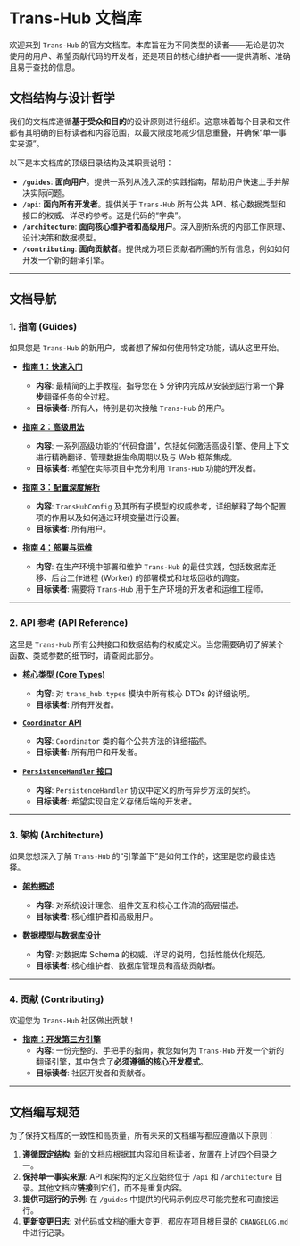 # **Trans-Hub 文档库**

欢迎来到 `Trans-Hub` 的官方文档库。本库旨在为不同类型的读者——无论是初次使用的用户、希望贡献代码的开发者，还是项目的核心维护者——提供清晰、准确且易于查找的信息。

## **文档结构与设计哲学**

我们的文档库遵循**基于受众和目的**的设计原则进行组织。这意味着每个目录和文件都有其明确的目标读者和内容范围，以最大限度地减少信息重叠，并确保“单一事实来源”。

以下是本文档库的顶级目录结构及其职责说明：

- **`/guides`**: **面向用户**。提供一系列从浅入深的实践指南，帮助用户快速上手并解决实际问题。
- **`/api`**: **面向所有开发者**。提供关于 `Trans-Hub` 所有公共 API、核心数据类型和接口的权威、详尽的参考。这是代码的“字典”。
- **`/architecture`**: **面向核心维护者和高级用户**。深入剖析系统的内部工作原理、设计决策和数据模型。
- **`/contributing`**: **面向贡献者**。提供成为项目贡献者所需的所有信息，例如如何开发一个新的翻译引擎。

---

## **文档导航**

### **1. 指南 (Guides)**

如果您是 `Trans-Hub` 的新用户，或者想了解如何使用特定功能，请从这里开始。

- **[指南 1：快速入门](./guides/01_quickstart.md)**

  - **内容**: 最精简的上手教程。指导您在 5 分钟内完成从安装到运行第一个**异步**翻译任务的全过程。
  - **目标读者**: 所有人，特别是初次接触 `Trans-Hub` 的用户。

- **[指南 2：高级用法](./guides/02_advanced_usage.md)**

  - **内容**: 一系列高级功能的“代码食谱”，包括如何激活高级引擎、使用上下文进行精确翻译、管理数据生命周期以及与 Web 框架集成。
  - **目标读者**: 希望在实际项目中充分利用 `Trans-Hub` 功能的开发者。

- **[指南 3：配置深度解析](./guides/03_configuration.md)**

  - **内容**: `TransHubConfig` 及其所有子模型的权威参考，详细解释了每个配置项的作用以及如何通过环境变量进行设置。
  - **目标读者**: 所有用户。

- **[指南 4：部署与运维](./guides/04_deployment.md)**
  - **内容**: 在生产环境中部署和维护 `Trans-Hub` 的最佳实践，包括数据库迁移、后台工作进程 (Worker) 的部署模式和垃圾回收的调度。
  - **目标读者**: 需要将 `Trans-Hub` 用于生产环境的开发者和运维工程师。

---

### **2. API 参考 (API Reference)**

这里是 `Trans-Hub` 所有公共接口和数据结构的权威定义。当您需要确切了解某个函数、类或参数的细节时，请查阅此部分。

- **[核心类型 (Core Types)](./api/core_types.md)**

  - **内容**: 对 `trans_hub.types` 模块中所有核心 DTOs 的详细说明。
  - **目标读者**: 所有开发者。

- **[`Coordinator` API](./api/coordinator.md)**

  - **内容**: `Coordinator` 类的每个公共方法的详细描述。
  - **目标读者**: 所有用户和开发者。

- **[`PersistenceHandler` 接口](./api/persistence_handler.md)**
  - **内容**: `PersistenceHandler` 协议中定义的所有异步方法的契约。
  - **目标读者**: 希望实现自定义存储后端的开发者。

---

### **3. 架构 (Architecture)**

如果您想深入了解 `Trans-Hub` 的“引擎盖下”是如何工作的，这里是您的最佳选择。

- **[架构概述](./architecture/01_overview.md)**

  - **内容**: 对系统设计理念、组件交互和核心工作流的高层描述。
  - **目标读者**: 核心维护者和高级用户。

- **[数据模型与数据库设计](./architecture/02_data_model.md)**
  - **内容**: 对数据库 Schema 的权威、详尽的说明，包括性能优化规范。
  - **目标读者**: 核心维护者、数据库管理员和高级贡献者。

---

### **4. 贡献 (Contributing)**

欢迎您为 `Trans-Hub` 社区做出贡献！

- **[指南：开发第三方引擎](./contributing/developing_engines.md)**
  - **内容**: 一份完整的、手把手的指南，教您如何为 `Trans-Hub` 开发一个新的翻译引擎，其中包含了**必须遵循的核心开发模式**。
  - **目标读者**: 社区开发者和贡献者。

---

## **文档编写规范**

为了保持文档库的一致性和高质量，所有未来的文档编写都应遵循以下原则：

1.  **遵循既定结构**: 新的文档应根据其内容和目标读者，放置在上述四个目录之一。
2.  **保持单一事实来源**: API 和架构的定义应始终位于 `/api` 和 `/architecture` 目录。其他文档应**链接**到它们，而不是重复内容。
3.  **提供可运行的示例**: 在 `/guides` 中提供的代码示例应尽可能完整和可直接运行。
4.  **更新变更日志**: 对代码或文档的重大变更，都应在项目根目录的 `CHANGELOG.md` 中进行记录。
